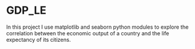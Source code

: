 # GDP_LE
In this project I use matplotlib and seaborn python modules to explore the correlation between the economic output of a country and the life expectancy of its citizens.
